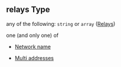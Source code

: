 ## relays Type

any of the following: `string` or `array` ([Relays](app-properties-relays.md))

one (and only one) of

*   [Network name](app-properties-relays-oneof-network-name.md "check type definition")

*   [Multi addresses](app-properties-relays-oneof-multi-addresses.md "check type definition")
